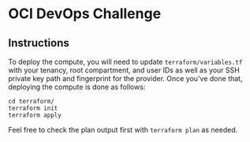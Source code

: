 # OCI DevOps Challenge

## Instructions

To deploy the compute, you will need to update `terraform/variables.tf` with your tenancy, root compartment, and user IDs as well as your
SSH private key path and fingerprint for the provider. Once you've done that, deploying the compute is done as follows:

````
cd terraform/
terraform init
terraform apply
````

Feel free to check the plan output first with `terraform plan` as needed.